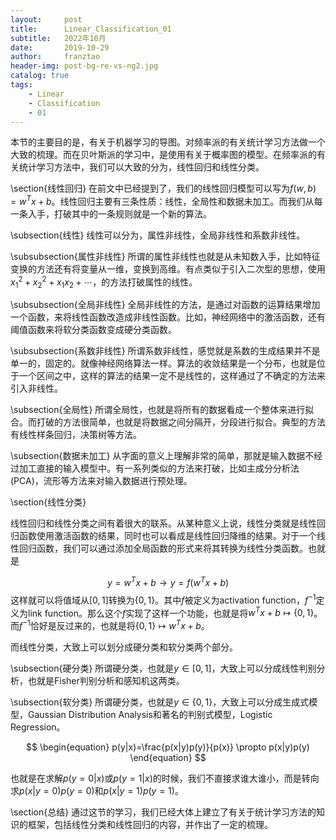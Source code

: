 ```yaml
---
layout:     post
title:      Linear_Classification_01
subtitle:   2022年10月
date:       2019-10-29
author:     franztao
header-img: post-bg-re-vs-ng2.jpg
catalog: true
tags:
    - Linear
    - Classification
    - 01
---
```


    


本节的主要目的是，有关于机器学习的导图。对频率派的有关统计学习方法做一个大致的梳理。而在贝叶斯派的学习中，是使用有关于概率图的模型。在频率派的有关统计学习方法中，我们可以大致的分为，线性回归和线性分类。

\section{线性回归}
在前文中已经提到了，我们的线性回归模型可以写为$f(w,b)=w^Tx+b$。线性回归主要有三条性质：线性，全局性和数据未加工。而我们从每一条入手，打破其中的一条规则就是一个新的算法。

\subsection{线性}
线性可以分为，属性非线性，全局非线性和系数非线性。

\subsubsection{属性非线性}
所谓的属性非线性也就是从未知数入手，比如特征变换的方法还有将变量从一维，变换到高维。有点类似于引入二次型的思想，使用$x_1^2+x_2^2+x_1x_2+\cdots$，的方法打破属性的线性。

\subsubsection{全局非线性}
全局非线性的方法，是通过对函数的运算结果增加一个函数，来将线性函数改造成非线性函数。比如，神经网络中的激活函数，还有阈值函数来将软分类函数变成硬分类函数。

\subsubsection{系数非线性}
所谓系数非线性，感觉就是系数的生成结果并不是单一的，固定的。就像神经网络算法一样。算法的收敛结果是一个分布，也就是位于一个区间之中，这样的算法的结果一定不是线性的，这样通过了不确定的方法来引入非线性。

\subsection{全局性}
所谓全局性，也就是将所有的数据看成一个整体来进行拟合。而打破的方法很简单，也就是将数据之间分隔开，分段进行拟合。典型的方法有线性样条回归，决策树等方法。

\subsection{数据未加工}
从字面的意义上理解非常的简单，那就是输入数据不经过加工直接的输入模型中。有一系列类似的方法来打破，比如主成分分析法(PCA)，流形等方法来对输入数据进行预处理。

\section{线性分类}

线性回归和线性分类之间有着很大的联系。从某种意义上说，线性分类就是线性回归函数使用激活函数的结果，同时也可以看成是线性回归降维的结果。对于一个线性回归函数，我们可以通过添加全局函数的形式来将其转换为线性分类函数。也就是

$$
\begin{equation}
    y=w^Tx+b \longrightarrow y=f(w^Tx+b)
\end{equation}
$$
这样就可以将值域从$[0,1]$转换为$\{0,1\}$。其中$f$被定义为activation function，$f^{-1}$定义为link function。那么这个$f$实现了这样一个功能，也就是将$w^Tx+b \mapsto \{0, 1\}$。而$f^{-1}$恰好是反过来的，也就是将$\{0, 1\} \mapsto w^Tx+b$。

而线性分类，大致上可以划分成硬分类和软分类两个部分。

\subsection{硬分类}
所谓硬分类，也就是$y\in [0,1]$，大致上可以分成线性判别分析，也就是Fisher判别分析和感知机这两类。

\subsection{软分类}
所谓硬分类，也就是$y\in \{0,1\}$，大致上可以分成生成式模型，Gaussian Distribution Analysis和著名的判别式模型，Logistic Regression。

$$
\begin{equation}
    p(y|x)=\frac{p(x|y)p(y)}{p(x)} \propto p(x|y)p(y)
\end{equation}
$$

也就是在求解$p(y=0|x)$或$p(y=1|x)$的时候，我们不直接求谁大谁小，而是转向求$p(x|y=0)p(y=0)$和$p(x|y=1)p(y=1)$。

\section{总结}
通过这节的学习，我们已经大体上建立了有关于统计学习方法的知识的框架，包括线性分类和线性回归的内容，并作出了一定的梳理。


